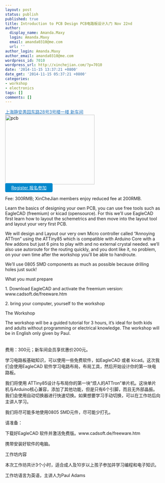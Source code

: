 ```yaml
---
layout: post
status: publish
published: true
title: Introduction to PCB Design PCB电路板设计入门 Nov 22nd
author:
  display_name: Amanda.Maxy
  login: Amanda.Maxy
  email: amanda0310@me.com
  url: ''
author_login: Amanda.Maxy
author_email: amanda0310@me.com
wordpress_id: 7010
wordpress_url: http://xinchejian.com/?p=7010
date: '2014-11-15 13:37:21 +0800'
date_gmt: '2014-11-15 05:37:21 +0800'
categories:
- workshop
- electronics
tags: []
comments: []
---
```

<p><a style="color: #2578bf;" href="http://xinchejian.huodongxing.com/event/map/5244063275800" target="_blank">上海静安愚园东路28号3号楼一楼 新车间</a><br />
<a href="http://xinchejian.com/wp-content/uploads/2014/06/pcb.jpg"><img src="http://xinchejian.com/wp-content/uploads/2014/06/pcb-290x225.jpg" alt="pcb" width="290" height="225" class="aligncenter size-thumbnail wp-image-6422" /></a><br />
<a style="background-color:#0088CC;color:white;border-radius:4px;cursor:pointer;font-size:14px;padding:6px 20px;" href="http://www.huodongxing.com/go/pcb" target="_blank" title="立即报名">Register 报名参加</a><br />
<!--:en--><br />
Fee: 300RMB; XinCheJian members enjoy reduced fee at 200RMB.</p>
<p>Learn the basics of designing your own PCB, you can use free tools such as EagleCAD (freemium) or kicad (opensource). For this we&rsquo;ll use EagleCAD first learn how to layout the schemetrics and then move into the layout tool and layout your very first PCB.</p>
<p>We will design and Layout our very own Micro controller called &ldquo;Annoying ATTron&rdquo; using the ATTiny85 which is compatible with Arduino Core with a few addons but just 6 pins to play with and no external crystal needed. we&rsquo;ll also use autoroute for the routing quickly, and you dont like it, no problem, on your own time after the workshop you&rsquo;ll be able to handroute.</p>
<p>We&rsquo;ll use 0805 SMD components as much as possible because drilling holes just suck!</p>
<p>What you must prepare</p>
<p>1. Download EagleCAD and activate the freemium version: www.cadsoft.de/freeware.htm</p>
<p>2. bring your computer, yourself to the workshop</p>
<p>The Workshop</p>
<p>The workshop will be a guided tutorial for 3 hours, it&rsquo;s ideal for both kids and adults without programming or electrical knowledge. The workshop will be in English only given by Paul.<br />
<!--:--><br />
<!--:zh--><br />
费用：300元；新车间会员享优惠价200元。</p>
<p>学习电路板基础知识，可以使用一些免费软件，如EagleCAD 或者 kicad。这次我们会使用EagleCAD 软件学习电路布局，布局工具，然后开始设计你的第一块电路板。</p>
<p>我们将使用 ATTiny85设计与布局你的第一块&ldquo;烦人的ATTron&rdquo;单片机。这块单片机与Arduino核心兼容，添加了其他功能，但是只有6个引脚，而且无外部晶振。我们会使用自动切换器进行快速切换。如果想要学习手动切换，可以在工作坊后向主讲人学习。</p>
<p>我们将尽可能多地使用0805 SMD元件，尽可能少打孔。</p>
<p>请准备：</p>
<p>下载好EagleCAD 软件并激活免费版。www.cadsoft.de/freeware.htm</p>
<p>携带安装好软件的电脑。</p>
<p>工作坊内容</p>
<p>本次工作坊共计3个小时，适合成人及10岁以上孩子参加并学习编程和电子知识。</p>
<p>工作坊语言为英语，主讲人为Paul Adams<br />
<!--:--></p>
